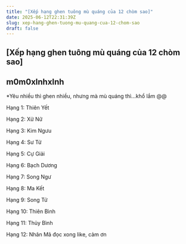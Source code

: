 ```yaml
---
title: "[Xếp hạng ghen tuông mù quáng của 12 chòm sao]"
date: 2025-06-12T22:31:39Z
slug: xep-hang-ghen-tuong-mu-quang-cua-12-chom-sao
draft: false
---
```


## [Xếp hạng ghen tuông mù quáng của 12 chòm sao]

## m0m0xInhxInh

*Yêu nhiều thì ghen nhiều, nhưng mà mù quáng thì...khổ lắm @@

Hạng 1: Thiên Yết

Hạng 2: Xử Nữ

Hạng 3: Kim Ngưu

Hạng 4: Sư Tử

Hạng 5: Cự Giải

Hạng 6: Bạch Dương

Hạng 7: Song Ngư

Hạng 8: Ma Kết

Hạng 9: Song Tử

Hạng 10: Thiên Bình

Hạng 11: Thủy Bình

Hạng 12: Nhân Mã
đọc xong like, cảm ơn